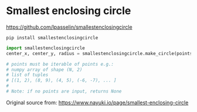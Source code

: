 # Smallest enclosing circle

https://github.com/lpasselin/smallestenclosingcircle

`pip install smallestenclosingcircle`

```` python
import smallestenclosingcircle
center_x, center_y, radius = smallestenclosingcircle.make_circle(points)

# points must be iterable of points e.g.: 
# numpy array of shape (N, 2)
# list of tuples
# [(1, 2), (8, 9), (4, 5), (-6, -7), ... ]
#
# Note: if no points are input, returns None
````

Original source from: https://www.nayuki.io/page/smallest-enclosing-circle

